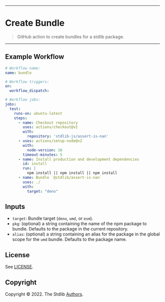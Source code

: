 <!--

@license Apache-2.0

Copyright (c) 2022 The Stdlib Authors.

Licensed under the Apache License, Version 2.0 (the "License");
you may not use this file except in compliance with the License.
You may obtain a copy of the License at

   http://www.apache.org/licenses/LICENSE-2.0

Unless required by applicable law or agreed to in writing, software
distributed under the License is distributed on an "AS IS" BASIS,
WITHOUT WARRANTIES OR CONDITIONS OF ANY KIND, either express or implied.
See the License for the specific language governing permissions and
limitations under the License.

-->

---

# Create Bundle

> GitHub action to create bundles for a stdlib package.

---

## Example Workflow

```yml
# Workflow name:
name: bundle

# Workflow triggers:
on:
  workflow_dispatch:

# Workflow jobs:
jobs:
  test:
    runs-on: ubuntu-latest
    steps:
      - name: Checkout repository
        uses: actions/checkout@v2
        with:
          repository: 'stdlib-js/assert-is-nan'
      - uses: actions/setup-node@v2
        with:
          node-version: 16
        timeout-minutes: 5
      - name: Install production and development dependencies
        id: install
        run: |
          npm install || npm install || npm install
      - name: Bundle `@stdlib/assert-is-nan`
        uses: ./
        with:
          target: "deno"
```

## Inputs

-   `target`: Bundle target (`deno`, `umd`, or `esm`).
-   `pkg`: (optional) a string containing the name of the npm package to bundle. Defaults to the package in the current repository.
-   `alias`: (optional) a string containing an alias for the package in the global scope for the `umd` bundle. Defaults to the package name.

## License

See [LICENSE][stdlib-license].


## Copyright

Copyright &copy; 2022. The Stdlib [Authors][stdlib-authors].

<!-- Section for all links. Make sure to keep an empty line after the `section` element and another before the `/section` close. -->

<section class="links">

[stdlib]: https://github.com/stdlib-js/stdlib

[stdlib-authors]: https://github.com/stdlib-js/stdlib/graphs/contributors

[stdlib-license]: https://raw.githubusercontent.com/stdlib-js/assign-issue-on-label-action/master/LICENSE

</section>

<!-- /.links -->